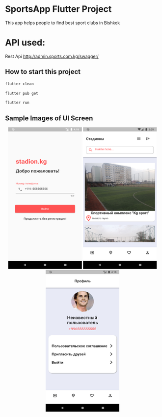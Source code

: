 # SportsApp Flutter Project

This app helps people to find best sport clubs in Bishkek

# API used:
Rest Api
http://admin.sports.com.kg/swagger/

## How to start this project
```bash
flutter clean
```
```bash
flutter pub get
```
```bash
flutter run
```


## Sample Images of UI Screen
<p float="left" align="middle">
<img src="sampleimages/198666170-509b7d7e-4ce2-4fe1-bb55-8539354d612e.png" width="240" height="460">
  <img src="sampleimages/199027087-44152b6c-a59b-40c3-a172-d58aa87fd00c.png" width="240" height="460">
<img src="sampleimages/198666185-7e980806-773a-4e13-82ea-f4941daa202f.png" width="240" height="460">
</p>
